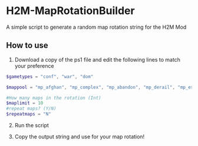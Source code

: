 
# H2M-MapRotationBuilder
A simple script to generate a random map rotation string for the H2M Mod




## How to use

1. Download a copy of the ps1 file and edit the following lines to match your preference

```powershell
$gametypes = "conf", "war", "dom"
```

```powershell
$mappool = "mp_afghan", "mp_complex", "mp_abandon", "mp_derail", "mp_estate", "mp_favela", "mp_fuel2", "mp_highrise", "mp_invasion", "mp_checkpoint", "mp_quarry", "mp_rundown", "mp_rust", "mp_compact", "mp_boneyard", "mp_nightshift", "mp_storm", "mp_subbase", "mp_terminal", "mp_trailerpark", "mp_underpass", "mp_brecourt"
```
```powershell
#How many maps in the rotation (Int)
$maplimit = 10
#repeat maps? (Y/N)
$repeatmaps = "N"
```

2. Run the script

3. Copy the output string and use for your map rotation!